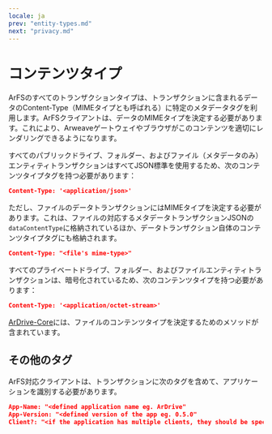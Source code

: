 ```yaml
---
locale: ja
prev: "entity-types.md"
next: "privacy.md"
---
```


# コンテンツタイプ

ArFSのすべてのトランザクションタイプは、トランザクションに含まれるデータのContent-Type（MIMEタイプとも呼ばれる）に特定のメタデータタグを利用します。ArFSクライアントは、データのMIMEタイプを決定する必要があります。これにより、Arweaveゲートウェイやブラウザがこのコンテンツを適切にレンダリングできるようになります。

すべてのパブリックドライブ、フォルダー、およびファイル（メタデータのみ）エンティティトランザクションはすべてJSON標準を使用するため、次のコンテンツタイプタグを持つ必要があります：


```json
Content-Type: '<application/json>'
```

ただし、ファイルのデータトランザクションにはMIMEタイプを決定する必要があります。これは、ファイルの対応するメタデータトランザクションJSONの`dataContentType`に格納されているほか、データトランザクション自体のコンテンツタイプタグにも格納されます。

```json
Content-Type: "<file's mime-type>"
```

すべてのプライベートドライブ、フォルダー、およびファイルエンティティトランザクションは、暗号化されているため、次のコンテンツタイプを持つ必要があります：

```json
Content-Type: '<application/octet-stream>'
```

[ArDrive-Core](https://docs.ardrive.io/docs/core-sdk.html)には、ファイルのコンテンツタイプを決定するためのメソッドが含まれています。

## その他のタグ

ArFS対応クライアントは、トランザクションに次のタグを含めて、アプリケーションを識別する必要があります。


```json
App-Name: "<defined application name eg. ArDrive"
App-Version: "<defined version of the app eg. 0.5.0"
Client?: "<if the application has multiple clients, they should be specified here eg. Web" 
```



